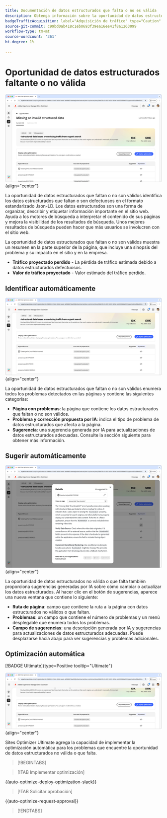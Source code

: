 ```yaml
---
title: Documentación de datos estructurados que falta o no es válida
description: Obtenga información sobre la oportunidad de datos estructurados que falta o que no es válida y cómo utilizarla para mejorar la adquisición de tráfico.
badgeTrafficAcquisition: label="Adquisición de tráfico" type="Caution" url="../../opportunity-types/traffic-acquisition.md" tooltip="Adquisición de tráfico"
source-git-commit: c99bd0ab418c1eb0693f39ea16ee41f8a1263099
workflow-type: tm+mt
source-wordcount: '361'
ht-degree: 1%

---
```



# Oportunidad de datos estructurados faltante o no válida

![Falta la oportunidad de datos estructurados o no es válida](./assets/missing-or-invalid-structured-data/hero.png){align="center"}

La oportunidad de datos estructurados que faltan o no son válidos identifica los datos estructurados que faltan o son defectuosos en el formato estandarizado Json-LD. Los datos estructurados son una forma de organizar, describir y etiquetar información importante en el sitio web. Ayuda a los motores de búsqueda a interpretar el contenido de sus páginas y mejora la visibilidad de los resultados de búsqueda. Unos mejores resultados de búsqueda pueden hacer que más usuarios se involucren con el sitio web.

La oportunidad de datos estructurados que faltan o no son válidos muestra un resumen en la parte superior de la página, que incluye una sinopsis del problema y su impacto en el sitio y en la empresa.

* **Tráfico proyectado perdido** - La pérdida de tráfico estimada debido a datos estructurados defectuosos.
* **Valor de tráfico proyectado** - Valor estimado del tráfico perdido.

## Identificar automáticamente

![Identificar automáticamente los datos estructurados que faltan o no son válidos](./assets/missing-or-invalid-structured-data/auto-identify.png){align="center"}

La oportunidad de datos estructurados que faltan o no son válidos enumera todos los problemas detectados en las páginas y contiene las siguientes categorías:

* **Página con problemas**: la página que contiene los datos estructurados que faltan o no son válidos.
* **Problema y corrección propuesta por IA**: indica el tipo de problema de datos estructurados que afecta a la página.
* **Sugerencia**: una sugerencia generada por IA para actualizaciones de datos estructurados adecuadas. Consulte la sección siguiente para obtener más información.

## Sugerir automáticamente

![Sugerencia automática de datos estructurados que faltan o no son válidos](./assets/missing-or-invalid-structured-data/auto-suggest.png){align="center"}

La oportunidad de datos estructurados no válida o que falta también proporciona sugerencias generadas por IA sobre cómo cambiar o actualizar los datos estructurados. Al hacer clic en el botón de sugerencias, aparece una nueva ventana que contiene lo siguiente:

* **Ruta de página**: campo que contiene la ruta a la página con datos estructurados no válidos o que faltan.
* **Problemas**: un campo que contiene el número de problemas y un menú desplegable que enumera todos los problemas.
* **Campo de sugerencias**: una descripción generada por IA y sugerencias para actualizaciones de datos estructurados adecuadas. Puede desplazarse hacia abajo para ver sugerencias y problemas adicionales.

## Optimización automática

[!BADGE Ultimate]{type=Positive tooltip="Ultimate"}

![Optimizar automáticamente los datos estructurados sugeridos que faltan o no son válidos](./assets/missing-or-invalid-structured-data/auto-optimize.png){align="center"}

Sites Optimizer Ultimate agrega la capacidad de implementar la optimización automática para los problemas que encuentre la oportunidad de datos estructurados no válida o que falta. <!--- TBD-need more in-depth and opportunity specific information here. What does the auto-optimization do?-->

>[!BEGINTABS]

>[!TAB Implementar optimización]

{{auto-optimize-deploy-optimization-slack}}

>[!TAB Solicitar aprobación]

{{auto-optimize-request-approval}}

>[!ENDTABS]
